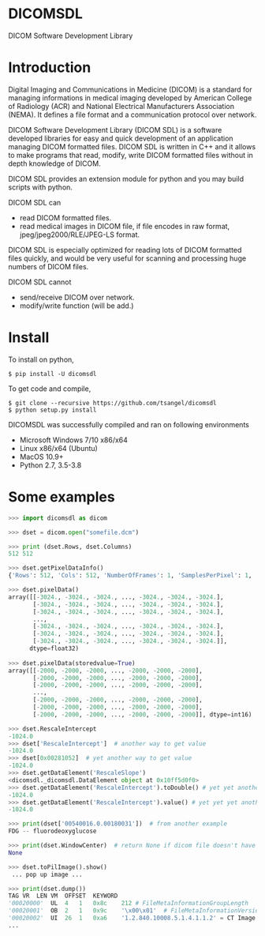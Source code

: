 # DICOMSDL
DICOM Software Development Library

# Introduction

Digital Imaging and Communications in Medicine (DICOM) is a standard for managing informations in medical imaging developed by American College of Radiology (ACR) and National Electrical Manufacturers Association (NEMA). It defines a file format and a communication protocol over network.

DICOM Software Development Library (DICOM SDL) is a software developed libraries for easy and quick development of an application managing DICOM formatted files. DICOM SDL is written in C++ and it allows to make programs that read, modify, write DICOM formatted files without in depth knowledge of DICOM.

DICOM SDL provides an extension module for python and you may build scripts with python.

DICOM SDL can

* read DICOM formatted files.
* read medical images in DICOM file, if file encodes in raw format, jpeg/jpeg2000/RLE/JPEG-LS format.

DICOM SDL is especially optimized for reading lots of DICOM formatted files quickly, and would be very useful for scanning and processing huge numbers of DICOM files.

DICOM SDL cannot

* send/receive DICOM over network.
* modify/write function (will be add.)

# Install

To install on python,
```
$ pip install -U dicomsdl
```

To get code and compile,
```
$ git clone --recursive https://github.com/tsangel/dicomsdl
$ python setup.py install
```

DICOMSDL was successfully compiled and ran on following environments

* Microsoft Windows 7/10 x86/x64
* Linux x86/x64 (Ubuntu)
* MacOS 10.9+
* Python 2.7, 3.5-3.8

# Some examples

```python
>>> import dicomsdl as dicom

>>> dset = dicom.open("somefile.dcm")

>>> print (dset.Rows, dset.Columns)
512 512

>>> dset.getPixelDataInfo()
{'Rows': 512, 'Cols': 512, 'NumberOfFrames': 1, 'SamplesPerPixel': 1, 'PlanarConfiguration': None, 'BitsAllocated': 16, 'BytesAllocated': 2, 'BitsStored': 16, 'PixelRepresentation': True, 'dtype': 'h', 'PhotometricInterpretation': 'MONOCHROME2', 'WindowCenter': None, 'WindowWidth': None, 'RescaleIntercept': -1024.0, 'RescaleSlope': 1.0}

>>> dset.pixelData()
array([[-3024., -3024., -3024., ..., -3024., -3024., -3024.],
       [-3024., -3024., -3024., ..., -3024., -3024., -3024.],
       [-3024., -3024., -3024., ..., -3024., -3024., -3024.],
       ...,
       [-3024., -3024., -3024., ..., -3024., -3024., -3024.],
       [-3024., -3024., -3024., ..., -3024., -3024., -3024.],
       [-3024., -3024., -3024., ..., -3024., -3024., -3024.]],
      dtype=float32)
      
>>> dset.pixelData(storedvalue=True)
array([[-2000, -2000, -2000, ..., -2000, -2000, -2000],
       [-2000, -2000, -2000, ..., -2000, -2000, -2000],
       [-2000, -2000, -2000, ..., -2000, -2000, -2000],
       ...,
       [-2000, -2000, -2000, ..., -2000, -2000, -2000],
       [-2000, -2000, -2000, ..., -2000, -2000, -2000],
       [-2000, -2000, -2000, ..., -2000, -2000, -2000]], dtype=int16)

>>> dset.RescaleIntercept
-1024.0
>>> dset['RescaleIntercept']  # another way to get value
-1024.0
>>> dset[0x00281052]  # yet another way to get value
-1024.0
>>> dset.getDataElement('RescaleSlope')
<dicomsdl._dicomsdl.DataElement object at 0x10ff5d0f0>
>>> dset.getDataElement('RescaleIntercept').toDouble() # yet yet another
-1024.0
>>> dset.getDataElement('RescaleIntercept').value() # yet yet yet another
-1024.0

>>> print(dset['00540016.0.00180031'])  # from another example
FDG -- fluorodeoxyglucose

>>> print(dset.WindowCenter)  # return None if dicom file doesn't have value.
None

>>> dset.toPilImage().show()
 ... pop up image ...

>>> print(dset.dump())
TAG	VR	LEN	VM	OFFSET	KEYWORD
'00020000'	UL	4	1	0x8c	212	# FileMetaInformationGroupLength
'00020001'	OB	2	1	0x9c	'\x00\x01'	# FileMetaInformationVersion
'00020002'	UI	26	1	0xa6	'1.2.840.10008.5.1.4.1.1.2' = CT Image Storage	# MediaStorageSOPClassUID
...

 
```